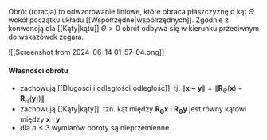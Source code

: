 Obrót (rotacja) to odwzorowanie liniowe, które obraca płaszczyznę o kąt $\Theta$ wokół początku układu [[Współrzędne|współrzędnych]]. Zgodnie z konwencją dla [[Kąty|kątu]] $\Theta\gt0$ obrót odbywa się w kierunku przeciwnym do wskazówek zegara. 

![[Screenshot from 2024-06-14 01-57-04.png]]

#### Własności obrotu
- zachowują [[Długości i odległości|odległość]], tj. $\|\boldsymbol{x-y}\|=\|\boldsymbol{R}_\Theta(\boldsymbol{x})-\boldsymbol{R}_\Theta(\boldsymbol{y}))\|$
- zachowują [[Kąty|kąty]], tzn. kąt między $\boldsymbol{R_\Theta x}$ i $\boldsymbol{R_\Theta y}$ jest równy kątowi między $\boldsymbol{x}$ i $\boldsymbol{y}$. 
- dla $n\le 3$ wymiarów obroty są nieprzemienne. 
